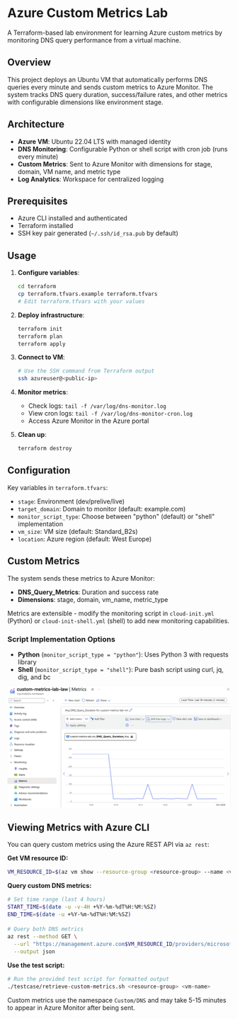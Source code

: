 # Azure Custom Metrics Lab

A Terraform-based lab environment for learning Azure custom metrics by monitoring DNS query performance from a virtual machine.

## Overview

This project deploys an Ubuntu VM that automatically performs DNS queries every minute and sends custom metrics to Azure Monitor. The system tracks DNS query duration, success/failure rates, and other metrics with configurable dimensions like environment stage.

## Architecture

- **Azure VM**: Ubuntu 22.04 LTS with managed identity
- **DNS Monitoring**: Configurable Python or shell script with cron job (runs every minute)
- **Custom Metrics**: Sent to Azure Monitor with dimensions for stage, domain, VM name, and metric type
- **Log Analytics**: Workspace for centralized logging

## Prerequisites

- Azure CLI installed and authenticated
- Terraform installed
- SSH key pair generated (`~/.ssh/id_rsa.pub` by default)

## Usage

1. **Configure variables**:
   ```bash
   cd terraform
   cp terraform.tfvars.example terraform.tfvars
   # Edit terraform.tfvars with your values
   ```

2. **Deploy infrastructure**:
   ```bash
   terraform init
   terraform plan
   terraform apply
   ```

3. **Connect to VM**:
   ```bash
   # Use the SSH command from Terraform output
   ssh azureuser@<public-ip>
   ```

4. **Monitor metrics**:
   - Check logs: `tail -f /var/log/dns-monitor.log`
   - View cron logs: `tail -f /var/log/dns-monitor-cron.log`
   - Access Azure Monitor in the Azure portal

5. **Clean up**:
   ```bash
   terraform destroy
   ```

## Configuration

Key variables in `terraform.tfvars`:
- `stage`: Environment (dev/prelive/live)
- `target_domain`: Domain to monitor (default: example.com)
- `monitor_script_type`: Choose between "python" (default) or "shell" implementation
- `vm_size`: VM size (default: Standard_B2s)
- `location`: Azure region (default: West Europe)

## Custom Metrics

The system sends these metrics to Azure Monitor:
- **DNS_Query_Metrics**: Duration and success rate
- **Dimensions**: stage, domain, vm_name, metric_type

Metrics are extensible - modify the monitoring script in `cloud-init.yml` (Python) or `cloud-init-shell.yml` (shell) to add new monitoring capabilities.

### Script Implementation Options

- **Python** (`monitor_script_type = "python"`): Uses Python 3 with requests library
- **Shell** (`monitor_script_type = "shell"`): Pure bash script using curl, jq, dig, and bc

![Azure Custom Metrics](pics/metrics.png)

## Viewing Metrics with Azure CLI

You can query custom metrics using the Azure REST API via `az rest`:

**Get VM resource ID:**
```bash
VM_RESOURCE_ID=$(az vm show --resource-group <resource-group> --name <vm-name> --query id --output tsv)
```

**Query custom DNS metrics:**
```bash
# Set time range (last 4 hours)
START_TIME=$(date -u -v-4H +%Y-%m-%dT%H:%M:%SZ)
END_TIME=$(date -u +%Y-%m-%dT%H:%M:%SZ)

# Query both DNS metrics
az rest --method GET \
  --url "https://management.azure.com$VM_RESOURCE_ID/providers/microsoft.insights/metrics?api-version=2018-01-01&metricnames=DNS_Query_Duration,DNS_Query_Success&metricNamespace=Custom/DNS&timespan=$START_TIME/$END_TIME&interval=PT1M&aggregation=Average" \
  --output json
```

**Use the test script:**
```bash
# Run the provided test script for formatted output
./testcase/retrieve-custom-metrics.sh <resource-group> <vm-name>
```

Custom metrics use the namespace `Custom/DNS` and may take 5-15 minutes to appear in Azure Monitor after being sent.
